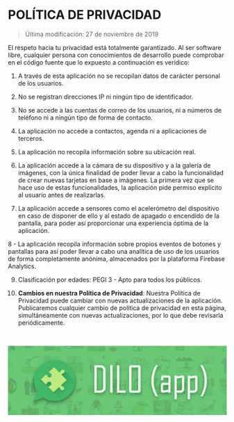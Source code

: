 
POLÍTICA DE PRIVACIDAD
=======================

> Última modificación: 27 de noviembre de 2019


El respeto hacia tu privacidad está totalmente garantizado. Al ser software libre, cualquier persona
con conocimientos de desarrollo puede comprobar en el código fuente que lo expuesto a continuación es verídico:

1. A través de esta aplicación no se recopilan datos de carácter personal de los usuarios.

2. No se registran direcciones IP ni ningún tipo de identificador.

3. No se accede a las cuentas de correo de los usuarios, ni a números de teléfono ni a ningún tipo de forma de contacto.

4. La aplicación no accede a contactos, agenda ni a aplicaciones de terceros.

5. La aplicación no recopila información sobre su ubicación real.

6. La aplicación accede a la cámara de su dispositivo y a la galería de imágenes, con la única finalidad de poder llevar a cabo la funcionalidad de crear nuevas tarjetas en base a imágenes.
    La primera vez que se hace uso de estas funcionalidades, la aplicación pide permiso explícito al usuario antes de realizarlas.

7. La aplicación accede a sensores como el acelerómetro del dispositivo en caso de disponer de ello y al estado de apagado o encendido de la pantalla, para poder así proporcionar una experiencia óptima de la aplicación.

8 - La aplicación recopila información sobre propios eventos de botones y pantallas para así poder llevar a cabo una analítica de uso de los usuarios de forma completamente anónima, almacenados por la plataforma Firebase Analytics.

9. Clasificación por edades: PEGI 3 - Apto para todos los públicos.

10. **Cambios en nuestra Política de Privacidad**:
    Nuestra Política de Privacidad puede cambiar con nuevas actualizaciones de la aplicación.
    Publicaremos cualquier cambio de política de privacidad en esta página, simultáneamente con nuevas actualizaciones, por lo que debe revisarla periódicamente.

<br/>

![DimeApp](dilo_banner.jpg?raw=true "DiloApp")<br/>